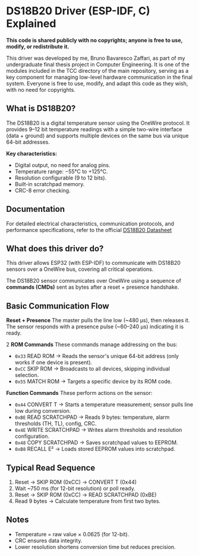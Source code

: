 # DS18B20 Driver (ESP-IDF, C)  Explained
**This code is shared publicly with no copyrights; anyone is free to use, modify, or redistribute it.**

This driver was developed by me, Bruno Bavaresco Zaffari, as part of my undergraduate final thesis project in Computer Engineering. It is one of the modules included in the TCC directory of the main repository, serving as a key component for managing low-level hardware communication in the final system. Everyone is free to use, modify, and adapt this code as they wish, with no need for copyrights.

## What is DS18B20?

The DS18B20 is a digital temperature sensor using the OneWire protocol. It provides 9–12 bit temperature readings with a simple two-wire interface (data + ground) and supports multiple devices on the same bus via unique 64-bit addresses.

**Key characteristics:**

* Digital output, no need for analog pins.
* Temperature range: −55°C to +125°C.
* Resolution configurable (9 to 12 bits).
* Built-in scratchpad memory.
* CRC-8 error checking.
  
## Documentation

For detailed electrical characteristics, communication protocols, and performance specifications, refer to the official  [DS18B20 Datasheet](https://cdn.sparkfun.com/datasheets/Sensors/Temp/DS18B20.pdf)

## What does this driver do?

This driver allows ESP32 (with ESP-IDF) to communicate with DS18B20 sensors over a OneWire bus, covering all critical operations.

The DS18B20 sensor communicates over OneWire using a sequence of **commands (CMDs)** sent as bytes after a reset + presence handshake.

## Basic Communication Flow

**Reset + Presence**
The master pulls the line low (\~480 µs), then releases it. The sensor responds with a presence pulse (\~60–240 µs) indicating it is ready.

2️ **ROM Commands**
These commands manage addressing on the bus:

* `0x33` READ ROM → Reads the sensor's unique 64-bit address (only works if one device is present).
* `0xCC` SKIP ROM → Broadcasts to all devices, skipping individual selection.
* `0x55` MATCH ROM → Targets a specific device by its ROM code.

**Function Commands**
These perform actions on the sensor:

* `0x44` CONVERT T → Starts a temperature measurement; sensor pulls line low during conversion.
* `0xBE` READ SCRATCHPAD → Reads 9 bytes: temperature, alarm thresholds (TH, TL), config, CRC.
* `0x4E` WRITE SCRATCHPAD → Writes alarm thresholds and resolution configuration.
* `0x48` COPY SCRATCHPAD → Saves scratchpad values to EEPROM.
* `0xB8` RECALL E² → Loads stored EEPROM values into scratchpad.

## Typical Read Sequence

1. Reset → SKIP ROM (0xCC) → CONVERT T (0x44)
2. Wait \~750 ms (for 12-bit resolution) or poll ready.
3. Reset → SKIP ROM (0xCC) → READ SCRATCHPAD (0xBE)
4. Read 9 bytes → Calculate temperature from first two bytes.

## Notes

* Temperature = raw value × 0.0625 (for 12-bit).
* CRC ensures data integrity.
* Lower resolution shortens conversion time but reduces precision.

